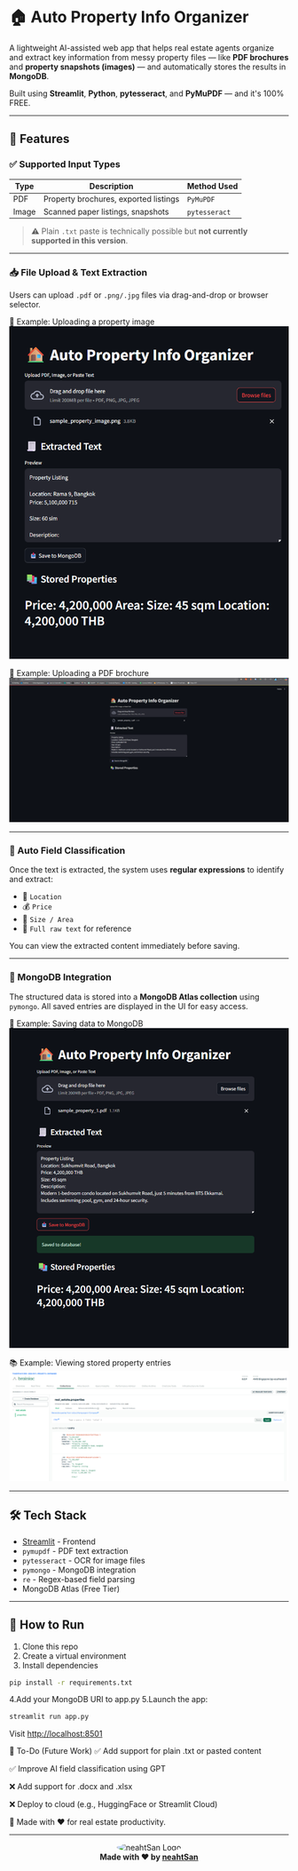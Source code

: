 # 🏠 Auto Property Info Organizer

A lightweight AI-assisted web app that helps real estate agents organize and extract key information from messy property files — like **PDF brochures** and **property snapshots (images)** — and automatically stores the results in **MongoDB**.

Built using **Streamlit**, **Python**, **pytesseract**, and **PyMuPDF** — and it's 100% FREE.

---

## 🔧 Features

### ✅ Supported Input Types

| Type   | Description                            | Method Used     |
|--------|----------------------------------------|-----------------|
| PDF    | Property brochures, exported listings  | `PyMuPDF`       |
| Image  | Scanned paper listings, snapshots      | `pytesseract`   |

> ⚠️ Plain `.txt` paste is technically possible but **not currently supported in this version**.

---

### 📥 File Upload & Text Extraction

Users can upload `.pdf` or `.png/.jpg` files via drag-and-drop or browser selector.

📸 Example: Uploading a property image  
![demo-image](images/demo-image.png)

📄 Example: Uploading a PDF brochure  
![demo-pdf](images/demo-pdf.png)

---

### 🤖 Auto Field Classification

Once the text is extracted, the system uses **regular expressions** to identify and extract:

- 📍 `Location`
- 💰 `Price`
- 📐 `Size / Area`
- 📄 `Full raw text` for reference

You can view the extracted content immediately before saving.

---

### 💾 MongoDB Integration

The structured data is stored into a **MongoDB Atlas collection** using `pymongo`. All saved entries are displayed in the UI for easy access.

💾 Example: Saving data to MongoDB  
![saveDataToMongo](images/saveDataToMongo.png)

📚 Example: Viewing stored property entries  
![dataInMongo](images/dataInMongo.png)

---

## 🛠 Tech Stack

- [Streamlit](https://streamlit.io/) - Frontend
- `pymupdf` - PDF text extraction
- `pytesseract` - OCR for image files
- `pymongo` - MongoDB integration
- `re` - Regex-based field parsing
- MongoDB Atlas (Free Tier)

---

## 🚀 How to Run

1. Clone this repo
2. Create a virtual environment
3. Install dependencies

```bash
pip install -r requirements.txt
```

4.Add your MongoDB URI to app.py
5.Launch the app:

```bash
streamlit run app.py
```

Visit <http://localhost:8501>

📌 To-Do (Future Work)
✅ Add support for plain .txt or pasted content

✅ Improve AI field classification using GPT

❌ Add support for .docx and .xlsx

❌ Deploy to cloud (e.g., HuggingFace or Streamlit Cloud)

🙌 Made with ❤️ for real estate productivity.

---

<div align="center">
  <img src="https://github.com/neahtSan.png" width="80" style="border-radius: 50%;" alt="neahtSan Logo"/>
  <br>
  <strong>Made with ❤️ by <a href="https://github.com/neahtSan">neahtSan</a></strong>
</div>
